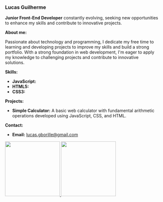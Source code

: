 ### Lucas Guilherme

**Junior Front-End Developer** constantly evolving, seeking new opportunities to enhance my skills and contribute to innovative projects.

**About me:**

Passionate about technology and programming, I dedicate my free time to learning and developing projects to improve my skills and build a strong portfolio. With a strong foundation in web development, I'm eager to apply my knowledge to challenging projects and contribute to innovative solutions.

**Skills:**

* **JavaScript:** 
* **HTML5:** 
* **CSS3:** 

**Projects:**

* **Simple Calculator:** A basic web calculator with fundamental arithmetic operations developed using JavaScript, CSS, and HTML.

**Contact:**

* **Email:** lucas.gborille@gmail.com

<div>
<a href="https://github.com/lukegbb">
<img loading="lazy" height="180em" src="https://github-readme-stats.vercel.app/api/top-langs/?username=lukegbb&layout=compact&langs_count=7&theme=dracula"/>
<img loading="lazy" height="180em" src="https://github-readme-stats.vercel.app/api?username=lukegbb&show_icons=true&theme=dracula&include_all_commits=true&count_private=true"/>
</div>
